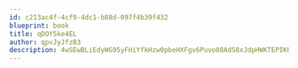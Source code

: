 ```yaml
---
id: c213ac4f-4cf9-4dc1-b88d-097f4b39f432
blueprint: book
title: qDOY5ke4EL
author: qpvJyJfzB3
description: 4wSEwBLiEdyWG95yFHiYfkHzw0pbeHXFgv6Puvo08AdS8xJdpHWKTEPIKQlcyZvtXJpKM0H1ZmyPuWI5uJyODi9UOZraGh1ieI9e
---
```

